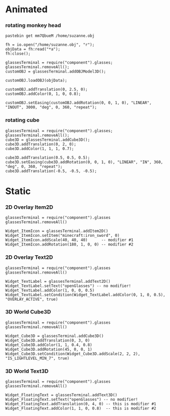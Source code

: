 # Animated
### rotating monkey head
`pastebin get mm7QbueM /home/suzanne.obj`

	fh = io.open("/home/suzanne.obj", "r"); 
	objData = fh:read("*a"); 
	fh:close(); 

	glassesTerminal = require("component").glasses; 
	glassesTerminal.removeAll(); 
	customOBJ = glassesTerminal.addOBJModel3D(); 

	customOBJ.loadOBJ(objData); 

	customOBJ.addTranslation(0, 2.5, 0); 
	customOBJ.addColor(0, 1, 0, 0.8); 

	customOBJ.setEasing(customOBJ.addRotation(0, 0, 1, 0), "LINEAR", "INOUT", 3000, "deg", 0, 360, "repeat");



### rotating cube
	glassesTerminal = require("component").glasses; 
	glassesTerminal.removeAll(); 
	cube3D = glassesTerminal.addCube3D(); 
	cube3D.addTranslation(0, 2, 0); 
	cube3D.addColor(1, 1, 1, 0.7); 

	cube3D.addTranslation(0.5, 0.5, 0.5);
	cube3D.setEasing(cube3D.addRotation(0, 0, 1, 0), "LINEAR", "IN", 360, "deg", 0, 360, "repeat");
	cube3D.addTranslation(-0.5, -0.5, -0.5); 


# Static
### 2D Overlay Item2D
	glassesTerminal = require("component").glasses
	glassesTerminal.removeAll()

	Widget_ItemIcon = glassesTerminal.addItem2D()
	Widget_ItemIcon.setItem("minecraft:iron_sword", 0)
	Widget_ItemIcon.addScale(40, 40, 40)      -- modifier #1
	Widget_ItemIcon.addRotation(180, 1, 0, 0) -- modifier #2

### 2D Overlay Text2D
	glassesTerminal = require("component").glasses
	glassesTerminal.removeAll()

	Widget_TextLabel = glassesTerminal.addText2D()
	Widget_TextLabel.setText("openGlasses") -- no modifier!
	Widget_TextLabel.addColor(1, 0, 0, 0.5)
	Widget_TextLabel.setCondition(Widget_TextLabel.addColor(0, 1, 0, 0.5), "OVERLAY_ACTIVE", true)


### 3D World Cube3D
	glassesTerminal = require("component").glasses
	glassesTerminal.removeAll()

	Widget_Cube3D = glassesTerminal.addCube3D()
	Widget_Cube3D.addTranslation(0, 3, 0)
	Widget_Cube3D.addColor(1, 1, 0.4, 0.8)
	Widget_Cube3D.addRotation(45, 0, 0, 1)
	Widget_Cube3D.setCondition(Widget_Cube3D.addScale(2, 2, 2), "IS_LIGHTLEVEL_MIN_7", true)


### 3D World Text3D
	glassesTerminal = require("component").glasses
	glassesTerminal.removeAll()

	Widget_FloatingText = glassesTerminal.addText3D()
	Widget_FloatingText.setText("openGlasses") -- no modifier!
	Widget_FloatingText.addTranslation(0, 4, 0) -- this is modifier #1
	Widget_FloatingText.addColor(1, 1, 0, 0.8)  -- this is modifier #2


